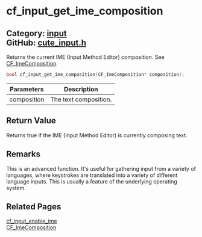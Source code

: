 [](../header.md ':include')

# cf_input_get_ime_composition

Category: [input](/api_reference?id=input)  
GitHub: [cute_input.h](https://github.com/RandyGaul/cute_framework/blob/master/include/cute_input.h)  
---

Returns the current IME (Input Method Editor) composition. See [CF_ImeComposition](/input/cf_imecomposition.md).

```cpp
bool cf_input_get_ime_composition(CF_ImeComposition* composition);
```

Parameters | Description
--- | ---
composition | The text composition.

## Return Value

Returns true if the IME (Input Method Editor) is currently composing text.

## Remarks

This is an advanced function. It's useful for gathering input from a variety of languages, where keystrokes are translated into a variety
of different language inputs. This is usually a feature of the underlying operating system.

## Related Pages

[cf_input_enable_ime](/input/cf_input_enable_ime.md)  
[CF_ImeComposition](/input/cf_imecomposition.md)  
